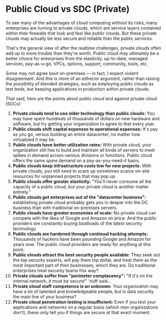 # Public Cloud vs SDC \(Private\)

To see many of the advantages of cloud computing without its risks, many enterprises are turning to private clouds, which are service layers contained within their firewalls that look and feel like public clouds. But these private clouds may actually be less secure and reliable than the public services.

That's the general view of after the realtime challenges, private clouds often add up to more trouble than they're worth. Public cloud may ultimately be a better choice for enterprises from the elasticity, up-to-date, managed services, pay-as-u-go, VPCs, options, support, community, tools, etc.

Some may not agree bout on-premises — in fact, I expect violent disagreement. And this is more of an either/or argument, rather than raising the possibility of blended strategies, such as employing public clouds as test beds, but keeping applications in production within private clouds.

That said, here are the points about public cloud and against private cloud \(SDCs\):

1. **Private clouds tend to use older technology than public clouds:** You may have spent hundreds of thousands of dollars on new hardware and software, but try getting your organization to agree to that every year.
2. **Public clouds shift capital expenses to operational expenses:** It's pay as you go, versus building an entire datacenter, no matter how virtualized it may be.
3. **Public clouds have better utilization rates:** With private cloud, your organization still has to build and maintain all kinds of servers to meet spikes in demand across various divisions or functions. Public cloud offers the same spare demand on a pay-as-you-need-it basis.
4. **Public clouds keep infrastructure costs low for new projects:** With private clouds, you still need to scare up sometimes scarce on-site resources for unplanned projects that may pop up.
5. **Public clouds offer greater elasticity:** "You'll never consume all the capacity of a public cloud, but your private cloud is another matter entirely."
6. **Public clouds get enterprises out of the "datacenter business":** establishing private cloud probably gets you in deeper into the DC business than with traditional on-premises servers.
7. **Public clouds have greater economies of scale:** No private cloud can compete with the likes of Google and Amazon on price. And the public providers are constantly buying boatloads of the latest security technology.
8. **Public clouds are hardened through continual hacking attempts:** Thousands of hackers have been pounding Google and Amazon for years now. The public cloud providers are ready for anything at this point.
9. **Public clouds attract the best security people available:** They seek out the top security experts, will pay them top dollar, and treat them as the most important part of their businesses, which they are. Do traditional enterprises treat security teams this way?
10. **Private clouds suffer from "perimeter complacency":** "If it's on the internal network, it must be secure!" 'nuff said...
11. **Private cloud staff competence is an unknown**: Your organization may have a lot of talented and knowledgeable people, but is data security the main line of your business?
12. **Private cloud penetration testing is insufficient:** Even if you test your applications and networks on a regular basis \(which man organizations don't\), these only tell you if things are secure at that exact moment.

